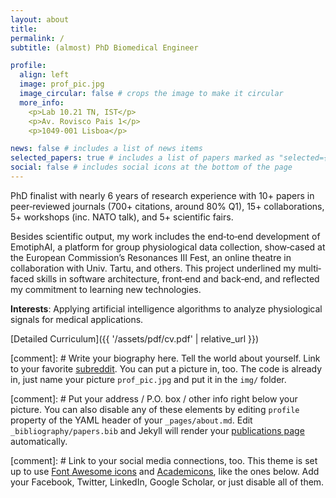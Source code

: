 ```yaml
---
layout: about
title: 
permalink: /
subtitle: (almost) PhD Biomedical Engineer

profile:
  align: left
  image: prof_pic.jpg
  image_circular: false # crops the image to make it circular
  more_info: 
    <p>Lab 10.21 TN, IST</p>
    <p>Av. Rovisco Pais 1</p>
    <p>1049-001 Lisboa</p>

news: false # includes a list of news items
selected_papers: true # includes a list of papers marked as "selected={true}"
social: false # includes social icons at the bottom of the page
---
```

PhD finalist with nearly 6 years of research experience with 10+ papers in peer‐reviewed journals (700+ citations, around 80% Q1), 15+ collaborations, 5+ workshops (inc. NATO talk), and 5+ scientific fairs.

Besides scientific output, my work includes the end‐to‐end development of EmotiphAI, a platform for group physiological data collection, show‐cased at the European Commission’s Resonances III Fest, an online theatre in collaboration with Univ. Tartu, and others. This project underlined my multi‐faced skills in software architecture, front‐end and back‐end, and reflected my commitment to learning new technologies.

**Interests**: Applying artificial intelligence algorithms to analyze physiological signals for medical applications.

[Detailed Curriculum]({{ '/assets/pdf/cv.pdf' | relative_url }})

[comment]: # Write your biography here. Tell the world about yourself. Link to your favorite [subreddit](http://reddit.com). You can put a picture in, too. The code is already in, just name your picture `prof_pic.jpg` and put it in the `img/` folder.

[comment]: # Put your address / P.O. box / other info right below your picture. You can also disable any of these elements by editing `profile` property of the YAML header of your `_pages/about.md`. Edit `_bibliography/papers.bib` and Jekyll will render your [publications page](/al-folio/publications/) automatically.

[comment]: # Link to your social media connections, too. This theme is set up to use [Font Awesome icons](https://fontawesome.com/) and [Academicons](https://jpswalsh.github.io/academicons/), like the ones below. Add your Facebook, Twitter, LinkedIn, Google Scholar, or just disable all of them.
